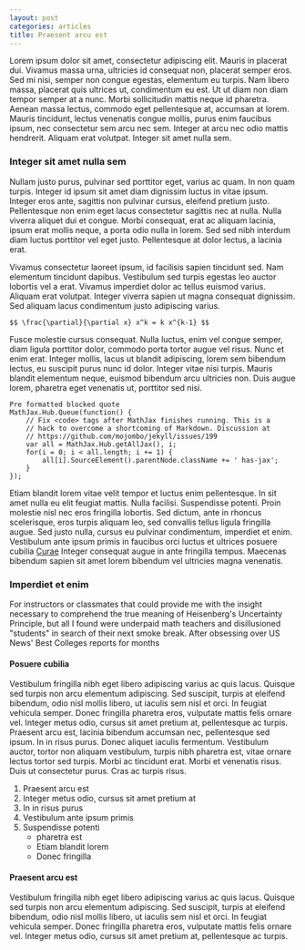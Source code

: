 ```yaml
---
layout: post
categories: articles
title: Praesent arcu est
---
```


Lorem ipsum dolor sit amet, consectetur adipiscing elit. Mauris in placerat dui. Vivamus massa urna, ultricies id consequat non, placerat semper eros. Sed mi nisi, semper non congue egestas, elementum eu turpis. Nam libero massa, placerat quis ultrices ut, condimentum eu est. Ut ut diam non diam tempor semper at a nunc. Morbi sollicitudin mattis neque id pharetra. Aenean massa lectus, commodo eget pellentesque at, accumsan at lorem. Mauris tincidunt, lectus venenatis congue mollis, purus enim faucibus ipsum, nec consectetur sem arcu nec sem. Integer at arcu nec odio mattis hendrerit. Aliquam erat volutpat. Integer sit amet nulla sem.


### Integer sit amet nulla sem

Nullam justo purus, pulvinar sed porttitor eget, varius ac quam. In non quam turpis. Integer id ipsum sit amet diam dignissim luctus in vitae ipsum. Integer eros ante, sagittis non pulvinar cursus, eleifend pretium justo. Pellentesque non enim eget lacus consectetur sagittis nec at nulla. Nulla viverra aliquet dui et congue. Morbi consequat, erat ac aliquam lacinia, ipsum erat mollis neque, a porta odio nulla in lorem. Sed sed nibh interdum diam luctus porttitor vel eget justo. Pellentesque at dolor lectus, a lacinia erat. 

Vivamus consectetur laoreet ipsum, id facilisis sapien tincidunt sed. Nam elementum tincidunt dapibus. Vestibulum sed turpis egestas leo auctor lobortis vel a erat. Vivamus imperdiet dolor ac tellus euismod varius. Aliquam erat volutpat. Integer viverra sapien ut magna consequat dignissim. Sed aliquam lacus condimentum justo adipiscing varius.

`$$ \frac{\partial}{\partial x} x^k = k x^{k-1} $$`

Fusce molestie cursus consequat. Nulla luctus, enim vel congue semper, diam ligula porttitor dolor, commodo porta tortor augue vel risus. Nunc et enim erat. Integer mollis, lacus ut blandit adipiscing, lorem sem bibendum lectus, eu suscipit purus nunc id dolor. Integer vitae nisi turpis. Mauris blandit elementum neque, euismod bibendum arcu ultricies non. Duis augue lorem, pharetra eget venenatis ut, porttitor sed nisi.

	Pre formatted blocked quote
	MathJax.Hub.Queue(function() {
	    // Fix <code> tags after MathJax finishes running. This is a
	    // hack to overcome a shortcoming of Markdown. Discussion at
	    // https://github.com/mojombo/jekyll/issues/199
	    var all = MathJax.Hub.getAllJax(), i;
	    for(i = 0; i < all.length; i += 1) {
	        all[i].SourceElement().parentNode.className += ' has-jax';
	    }
	});

Etiam blandit lorem vitae velit tempor et luctus enim pellentesque. In sit amet nulla eu elit feugiat mattis. Nulla facilisi. Suspendisse potenti. Proin molestie nisl nec eros fringilla lobortis. Sed dictum, ante in rhoncus scelerisque, eros turpis aliquam leo, sed convallis tellus ligula fringilla augue. Sed justo nulla, cursus eu pulvinar condimentum, imperdiet et enim. Vestibulum ante ipsum primis in faucibus orci luctus et ultrices posuere cubilia [Curae](http://google.com) Integer consequat augue in ante fringilla tempus. Maecenas bibendum sapien sit amet lorem bibendum vel ultricies magna venenatis.

### Imperdiet et enim
 
For instructors or classmates that could provide me with the insight necessary to comprehend the true meaning of Heisenberg's Uncertainty Principle, but all I found were underpaid math teachers and disillusioned "students" in search of their next smoke break. After obsessing over US News' Best Colleges reports for months 

#### Posuere cubilia

Vestibulum fringilla nibh eget libero adipiscing varius ac quis lacus. Quisque sed turpis non arcu elementum adipiscing. Sed suscipit, turpis at eleifend bibendum, odio nisl mollis libero, ut iaculis sem nisl et orci. In feugiat vehicula semper. Donec fringilla pharetra eros, vulputate mattis felis ornare vel. Integer metus odio, cursus sit amet pretium at, pellentesque ac turpis. Praesent arcu est, lacinia bibendum accumsan nec, pellentesque sed ipsum. In in risus purus. Donec aliquet iaculis fermentum. Vestibulum auctor, tortor non aliquam vestibulum, turpis nibh pharetra est, vitae ornare lectus tortor sed turpis. Morbi ac tincidunt erat. Morbi et venenatis risus. Duis ut consectetur purus. Cras ac turpis risus.

1. Praesent arcu est
2. Integer metus odio, cursus sit amet pretium at
3. In in risus purus
4. Vestibulum ante ipsum primis
5. Suspendisse potenti
    - pharetra est
    - Etiam blandit lorem
    - Donec fringilla

#### Praesent arcu est

Vestibulum fringilla nibh eget libero adipiscing varius ac quis lacus. Quisque sed turpis non arcu elementum adipiscing. Sed suscipit, turpis at eleifend bibendum, odio nisl mollis libero, ut iaculis sem nisl et orci. In feugiat vehicula semper. Donec fringilla pharetra eros, vulputate mattis felis ornare vel. Integer metus odio, cursus sit amet pretium at, pellentesque ac turpis.